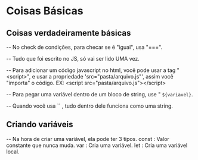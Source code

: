 # Coisas Básicas
## Coisas verdadeiramente básicas 
-- No check de condições, para checar se é "igual", usa "\=\=\=".

-- Tudo que foi escrito no JS, só vai ser lido UMA vez.

-- Para adicionar um código javascript no html, você pode usar a tag "\<script>", e usar a propriedade 'src="pasta/arquivo.js"', assim você "importa" o código.
EX: \<script src="pasta/arquivo.js">\</script>

-- Para pegar uma variável dentro de um bloco de string, use " `${variavel}`.

-- Quando você usa  \`\` ,  tudo dentro dele funciona como uma string.
## Criando variáveis 
-- Na hora de criar uma variável, ela pode ter 3 tipos.
const : Valor constante que nunca muda.
var : Cria uma variável.
let : Cria uma variável local.

